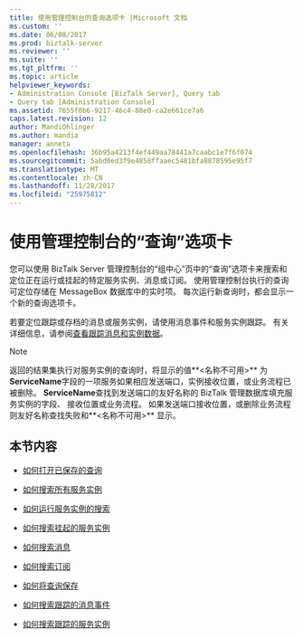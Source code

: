 ```yaml
---
title: 使用管理控制台的查询选项卡 |Microsoft 文档
ms.custom: ''
ms.date: 06/08/2017
ms.prod: biztalk-server
ms.reviewer: ''
ms.suite: ''
ms.tgt_pltfrm: ''
ms.topic: article
helpviewer_keywords:
- Administration Console [BizTalk Server], Query tab
- Query tab [Administration Console]
ms.assetid: 7655f0b6-9217-46c4-88e0-ca2e661ce7a6
caps.latest.revision: 12
author: MandiOhlinger
ms.author: mandia
manager: anneta
ms.openlocfilehash: 36b95a4213f4ef449aa78441a7caabc1e7f6f074
ms.sourcegitcommit: 5abd0ed3f9e4858ffaaec5481bfa8878595e95f7
ms.translationtype: MT
ms.contentlocale: zh-CN
ms.lasthandoff: 11/28/2017
ms.locfileid: "25975812"
---
```

# <a name="using-the-administration-console-query-tab"></a>使用管理控制台的“查询”选项卡
您可以使用 BizTalk Server 管理控制台的“组中心”页中的“查询”选项卡来搜索和定位正在运行或挂起的特定服务实例、消息或订阅。 使用管理控制台执行的查询可定位存储在 MessageBox 数据库中的实时项。 每次运行新查询时，都会显示一个新的查询选项卡。  
  
 若要定位跟踪或存档的消息或服务实例，请使用消息事件和服务实例跟踪。 有关详细信息，请参阅[查看跟踪消息和实例数据](../core/viewing-tracked-message-and-instance-data.md)。  
  
> [!NOTE]
>  返回的结果集执行对服务实例的查询时，将显示的值**\<名称不可用\>** 为**ServiceName**字段的一项服务如果相应发送端口，实例接收位置，或业务流程已被删除。  **ServiceName**查找到发送端口的友好名称的 BizTalk 管理数据库填充服务实例的字段、 接收位置或业务流程。  如果发送端口接收位置，或删除业务流程则友好名称查找失败和**\<名称不可用\>** 显示。  
  
## <a name="in-this-section"></a>本节内容  
  
-   [如何打开已保存的查询](../core/how-to-open-a-saved-query.md)  
  
-   [如何搜索所有服务实例](../core/how-to-search-for-all-service-instances.md)  
  
-   [如何运行服务实例的搜索](../core/how-to-search-for-running-service-instances.md)  
  
-   [如何搜索挂起的服务实例](../core/how-to-search-for-suspended-service-instances.md)  
  
-   [如何搜索消息](../core/how-to-search-for-messages.md)  
  
-   [如何搜索订阅](../core/how-to-search-for-subscriptions.md)  
  
-   [如何将查询保存](../core/how-to-save-a-query.md)  
  
-   [如何搜索跟踪的消息事件](../core/how-to-search-for-tracked-message-events.md)  
  
-   [如何搜索跟踪的服务实例](../core/how-to-search-for-tracked-service-instances.md)